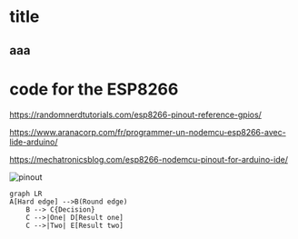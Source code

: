 
# title

## aaa

# code for the ESP8266
https://randomnerdtutorials.com/esp8266-pinout-reference-gpios/

https://www.aranacorp.com/fr/programmer-un-nodemcu-esp8266-avec-lide-arduino/

https://mechatronicsblog.com/esp8266-nodemcu-pinout-for-arduino-ide/


![pinout](nodemcu_pinout.png)




```mermaid
graph LR
A[Hard edge] -->B(Round edge)
    B --> C{Decision}
    C -->|One| D[Result one]
    C -->|Two| E[Result two]
```